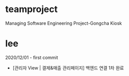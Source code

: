 # teamproject
Managing Software Engineering Project-Gongcha Kiosk

# lee
2020/12/01 - first commit
- [관리자 View | 결제&매출 관리페이지] 백엔드 연결 1차 완료 

